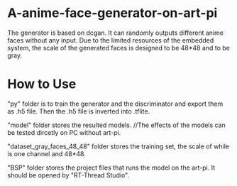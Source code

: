 # A-anime-face-generator-on-art-pi


The generator is based on dcgan. It can randomly outputs different anime faces without any input. 
Due to the limited resources of the embedded system, the scale of the generated faces is designed to be 48*48 and to be gray. 

# How to Use

   "py" folder is to train the generator and the discriminator and export them as .h5 file. Then the .h5 file is inverted into .tflite.

   "model" folder stores the resulted models.          //The effects of the models can be tested dircetly on PC without art-pi.

   "dataset_gray_faces_48_48" folder stores the training set, the scale of while is one channel and 48*48.

   "BSP" folder stores the project files that runs the model on the art-pi. It should be opened by "RT-Thread Studio".


